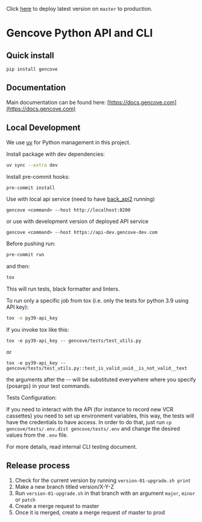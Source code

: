 Click [here](../-/merge_requests/new?merge_request%5Bsource_branch%5D=master&merge_request%5Btarget_branch%5D=prod&merge_request%5Btitle%5D=Deploy&merge_request%5Bdescription%5D=Standard%20deployment%20to%20production) to deploy latest version on `master` to production.

# Gencove Python API and CLI

## Quick install ##
`pip install gencove`

## Documentation ##
Main documentation can be found here: [https://docs.gencove.com](https://docs.gencove.com)

## Local Development ##

We use [uv](https://docs.astral.sh/uv/guides/install-python/) for Python management in this project.

Install package with dev dependencies:
```bash
uv sync --extra dev
```

Install pre-commit hooks:
```bash
pre-commit install
```

Use with local api service (need to have [back_api2](http://gitlab.com/gencove/platform/back_api2/) running)

```
gencove <command> --host http://localhost:8200
```

or use with development version of deployed API service

```
gencove <command> --host https://api-dev.gencove-dev.com
```

Before pushing run:

```bash
pre-commit run
```

and then:

```bash
tox
```

This will run tests, black formatter and linters.

To run only a specific job from tox (i.e. only the tests for python 3.9 using API key):

```bash
tox -e py39-api_key
```
If you invoke tox like this:

```
tox -e py39-api_key -- gencove/tests/test_utils.py
```
or
```
tox -e py39-api_key -- gencove/tests/test_utils.py::test_is_valid_uuid__is_not_valid__text
```
the arguments after the -- will be substituted everywhere where you specify {posargs} in your test commands.


Tests Configuration:

If you need to interact with the API (for instance to record new VCR cassettes) you need to set up environment variables, this way, the tests will have the credentials to have access.
In order to do that, just run `cp gencove/tests/.env.dist gencove/tests/.env` and change the desired values from the `.env` file.

For more details, read internal CLI testing document.


## Release process ##

1. Check for the current version by running `version-01-upgrade.sh print`
2. Make a new branch titled version/X-Y-Z
3. Run `version-01-upgrade.sh` in that branch with an argument `major`, `minor` or `patch`
4. Create a merge request to master
5. Once it is merged, create a merge request of master to prod

